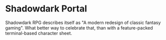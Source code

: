 # Shadowdark Portal

Shadowdark RPG describes itself as "A modern redesign of classic fantasy gaming". What better way
to celebrate that, than with a feature-packed terminal-based character sheet.
